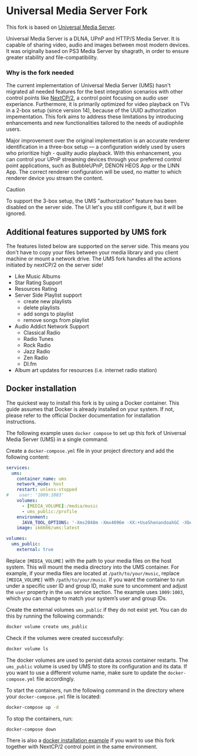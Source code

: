 # Universal Media Server Fork

This fork is based on [Universal Media Server](https://www.universalmediaserver.com).

Universal Media Server is a DLNA, UPnP and HTTP/S Media Server.
It is capable of sharing video, audio and images between most modern devices.
It was originally based on PS3 Media Server by shagrath, in order to ensure greater stability and file-compatibility.

### Why is the fork needed

The current implementation of Universal Media Server (UMS) hasn't migrated all needed features for the best integration scenarios with other control points like [NextCP/2](https://sf666.github.io/nextcp2/overview/overview/), a control point focusing on audio user experiance. Furthermore, it is primarily optimized for video playback on TVs in a 2-box setup (since version 14), because of the UUID authorization impementation. This fork aims to address these limitations by introducing enhancements and new functionalities tailored to the needs of audiophile users.


Major improvement over the original implementation is an accurate renderer identification in a three-box setup — a configuration widely used by users who prioritize high - quality audio playback. With this enhancement, you can control your UPnP streaming devices through your preferred control point applications, such as BubbleUPnP, DENON HEOS App or the LINN App. The correct renderer configuration will be used, no matter to which renderer device you stream the content.


> [!CAUTION]
> To support the 3-box setup, the UMS "authorization" feature has been disabled on the server side. The UI let's you still configure it, but it will be ignored.

## Additional features supported by UMS fork

The features listed below are supported on the server side. This means you don't have to copy your files between your media library and you client machine or mount a network drive. The UMS fork handles all the actions initiated by nextCP/2 on the server side!

  - Like Music Albums
  - Star Rating Support
  - Resources Rating
  - Server Side Playlist support
    - create new playlists
    - delete playlists
    - add songs to playlist
    - remove songs from playlist
  - Audio Addict Network Support
    - Classical Radio
    - Radio Tunes
    - Rock Radio
    - Jazz Radio
    - Zen Radio
    - DI.fm
  - Album art updates for resources (i.e. internet radio station) 


## Docker installation 

The quickest way to install this fork is by using a Docker container. This guide assumes that Docker is already installed on your system. If not, please refer to the official Docker documentation for installation instructions.

The following example uses `docker compose` to set up this fork of Universal Media Server (UMS) in a single command.

Create a `docker-compose.yml` file in your project directory and add the following content:

```yaml
services:
  ums:
    container_name: ums
    network_mode: host
    restart: unless-stopped
#    user: '1009:1003'
    volumes:
      - [MEDIA_VOLUME]:/media/music
      - ums_public:/profile
    environment:
      JAVA_TOOL_OPTIONS: '-Xms2048m -Xmx4096m -XX:+UseShenandoahGC -Xbootclasspath/a:/ums/web/react-client -Dums.profile.path=/profile -Dfile.encoding=UTF-8'
    image: ik6666/ums:latest

volumes:
  ums_public:
    external: true
```

Replace `[MEDIA_VOLUME]` with the path to your media files on the host system. This will mount the media directory into the UMS container. For example, if your media files are located at `/path/to/your/music`, replace `[MEDIA_VOLUME]` with `/path/to/your/music`.
If you want the container to run under a specific user ID and group ID, make sure to uncomment and adjust the `user` property in the `ums` service section. The example uses `1009:1003`, which you can change to match your system’s user and group IDs.

Create the external volumes `ums_public` if they do not exist yet. You can do this by running the following commands:

```bash
docker volume create ums_public
```

Check if the volumes were created successfully:

```bash
docker volume ls
``` 

The docker volumes are used to persist data across container restarts. The `ums_public` volume is used by UMS to store its configuration and its data.
If you want to use a different volume name, make sure to update the `docker-compose.yml` file accordingly.

To start the containers, run the following command in the directory where your `docker-compose.yml` file is located:

```bash
docker-compose up -d
```

To stop the containers, run:

```bash
docker-compose down
```

There is also a [docker installation example](https://sf666.github.io/nextcp2/quick_install/docker/) if you want to use this fork together with NextCP/2 control point in the same environment.